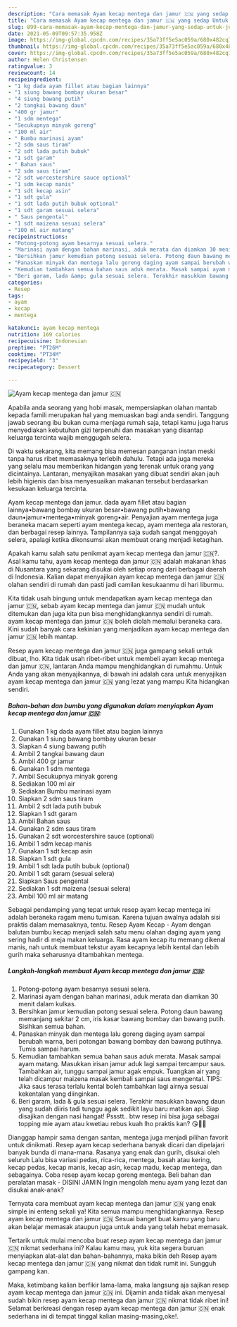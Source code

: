 ```yaml
---
description: "Cara memasak Ayam kecap mentega dan jamur 🇨🇳 yang sedap Untuk Jualan"
title: "Cara memasak Ayam kecap mentega dan jamur 🇨🇳 yang sedap Untuk Jualan"
slug: 899-cara-memasak-ayam-kecap-mentega-dan-jamur-yang-sedap-untuk-jualan
date: 2021-05-09T09:57:35.958Z
image: https://img-global.cpcdn.com/recipes/35a73ff5e5ac059a/680x482cq70/ayam-kecap-mentega-dan-jamur-🇨🇳-foto-resep-utama.jpg
thumbnail: https://img-global.cpcdn.com/recipes/35a73ff5e5ac059a/680x482cq70/ayam-kecap-mentega-dan-jamur-🇨🇳-foto-resep-utama.jpg
cover: https://img-global.cpcdn.com/recipes/35a73ff5e5ac059a/680x482cq70/ayam-kecap-mentega-dan-jamur-🇨🇳-foto-resep-utama.jpg
author: Helen Christensen
ratingvalue: 3
reviewcount: 14
recipeingredient:
- "1 kg dada ayam fillet atau bagian lainnya"
- "1 siung bawang bombay ukuran besar"
- "4 siung bawang putih"
- "2 tangkai bawang daun"
- "400 gr jamur"
- "1 sdm mentega"
- "Secukupnya minyak goreng"
- "100 ml air"
- " Bumbu marinasi ayam"
- "2 sdm saus tiram"
- "2 sdt lada putih bubuk"
- "1 sdt garam"
- " Bahan saus"
- "2 sdm saus tiram"
- "2 sdt worcestershire sauce optional"
- "1 sdm kecap manis"
- "1 sdt kecap asin"
- "1 sdt gula"
- "1 sdt lada putih bubuk optional"
- "1 sdt garam sesuai selera"
- " Saus pengental"
- "1 sdt maizena sesuai selera"
- "100 ml air matang"
recipeinstructions:
- "Potong-potong ayam besarnya sesuai selera."
- "Marinasi ayam dengan bahan marinasi, aduk merata dan diamkan 30 menit dalam kulkas."
- "Bersihkan jamur kemudian potong sesuai selera. Potong daun bawang memanjang sekitar 2 cm, iris kasar bawang bombay dan bawang putih. Sisihkan semua bahan."
- "Panaskan minyak dan mentega lalu goreng daging ayam sampai berubah warna, beri potongan bawang bombay dan bawang putihnya. Tumis sampai harum."
- "Kemudian tambahkan semua bahan saus aduk merata. Masak sampai ayam matang. Masukkan irisan jamur aduk lagi sampai tercampur saus. Tambahkan air, tunggu sampai jamur agak empuk. Tuangkan air yang telah dicampur maizena masak kembali sampai saus mengental. TIPS: Jika saus terasa terlalu kental boleh tambahkan lagi airnya sesuai kekentalan yang diinginkan."
- "Beri garam, lada &amp; gula sesuai selera. Terakhir masukkan bawang daun yang sudah diiris tadi tunggu agak sedikit layu baru matikan api. Siap disajikan dengan nasi hangat! Pssstt.. btw resep ini bisa juga sebagai topping mie ayam atau kwetiau rebus kuah lho praktis kan? 😘👍🏼"
categories:
- Resep
tags:
- ayam
- kecap
- mentega

katakunci: ayam kecap mentega 
nutrition: 169 calories
recipecuisine: Indonesian
preptime: "PT26M"
cooktime: "PT34M"
recipeyield: "3"
recipecategory: Dessert

---
```



![Ayam kecap mentega dan jamur 🇨🇳](https://img-global.cpcdn.com/recipes/35a73ff5e5ac059a/680x482cq70/ayam-kecap-mentega-dan-jamur-🇨🇳-foto-resep-utama.jpg)

Apabila anda seorang yang hobi masak, mempersiapkan olahan mantab kepada famili merupakan hal yang memuaskan bagi anda sendiri. Tanggung jawab seorang ibu bukan cuma menjaga rumah saja, tetapi kamu juga harus menyediakan kebutuhan gizi terpenuhi dan masakan yang disantap keluarga tercinta wajib menggugah selera.

Di waktu  sekarang, kita memang bisa memesan panganan instan meski tanpa harus ribet memasaknya terlebih dahulu. Tetapi ada juga mereka yang selalu mau memberikan hidangan yang terenak untuk orang yang dicintainya. Lantaran, menyajikan masakan yang dibuat sendiri akan jauh lebih higienis dan bisa menyesuaikan makanan tersebut berdasarkan kesukaan keluarga tercinta. 

Ayam kecap mentega dan jamur. dada ayam fillet atau bagian lainnya•bawang bombay ukuran besar•bawang putih•bawang daun•jamur•mentega•minyak goreng•air. Penyajian ayam mentega juga beraneka macam seperti ayam mentega kecap, ayam mentega ala restoran, dan berbagai resep lainnya. Tampilannya saja sudah sangat menggoyah selera, apalagi ketika dikonsumsi akan membuat orang menjadi ketagihan.

Apakah kamu salah satu penikmat ayam kecap mentega dan jamur 🇨🇳?. Asal kamu tahu, ayam kecap mentega dan jamur 🇨🇳 adalah makanan khas di Nusantara yang sekarang disukai oleh setiap orang dari berbagai daerah di Indonesia. Kalian dapat menyajikan ayam kecap mentega dan jamur 🇨🇳 olahan sendiri di rumah dan pasti jadi camilan kesukaanmu di hari liburmu.

Kita tidak usah bingung untuk mendapatkan ayam kecap mentega dan jamur 🇨🇳, sebab ayam kecap mentega dan jamur 🇨🇳 mudah untuk ditemukan dan juga kita pun bisa menghidangkannya sendiri di rumah. ayam kecap mentega dan jamur 🇨🇳 boleh diolah memalui beraneka cara. Kini sudah banyak cara kekinian yang menjadikan ayam kecap mentega dan jamur 🇨🇳 lebih mantap.

Resep ayam kecap mentega dan jamur 🇨🇳 juga gampang sekali untuk dibuat, lho. Kita tidak usah ribet-ribet untuk membeli ayam kecap mentega dan jamur 🇨🇳, lantaran Anda mampu menghidangkan di rumahmu. Untuk Anda yang akan menyajikannya, di bawah ini adalah cara untuk menyajikan ayam kecap mentega dan jamur 🇨🇳 yang lezat yang mampu Kita hidangkan sendiri.

<!--inarticleads1-->

##### Bahan-bahan dan bumbu yang digunakan dalam menyiapkan Ayam kecap mentega dan jamur 🇨🇳:

1. Gunakan 1 kg dada ayam fillet atau bagian lainnya
1. Gunakan 1 siung bawang bombay ukuran besar
1. Siapkan 4 siung bawang putih
1. Ambil 2 tangkai bawang daun
1. Ambil 400 gr jamur
1. Gunakan 1 sdm mentega
1. Ambil Secukupnya minyak goreng
1. Sediakan 100 ml air
1. Sediakan  Bumbu marinasi ayam
1. Siapkan 2 sdm saus tiram
1. Ambil 2 sdt lada putih bubuk
1. Siapkan 1 sdt garam
1. Ambil  Bahan saus
1. Gunakan 2 sdm saus tiram
1. Gunakan 2 sdt worcestershire sauce (optional)
1. Ambil 1 sdm kecap manis
1. Gunakan 1 sdt kecap asin
1. Siapkan 1 sdt gula
1. Ambil 1 sdt lada putih bubuk (optional)
1. Ambil 1 sdt garam (sesuai selera)
1. Siapkan  Saus pengental
1. Sediakan 1 sdt maizena (sesuai selera)
1. Ambil 100 ml air matang


Sebagai pendamping yang tepat untuk resep ayam kecap mentega ini adalah beraneka ragam menu tumisan. Karena tujuan awalnya adalah sisi praktis dalam memasaknya, tentu. Resep Ayam Kecap - Ayam dengan balutan bumbu kecap menjadi salah satu menu olahan daging ayam yang sering hadir di meja makan keluarga. Rasa ayam kecap itu memang dikenal manis, nah untuk membuat tekstur ayam kecapnya lebih kental dan lebih gurih maka seharusnya ditambahkan mentega. 

<!--inarticleads2-->

##### Langkah-langkah membuat Ayam kecap mentega dan jamur 🇨🇳:

1. Potong-potong ayam besarnya sesuai selera.
1. Marinasi ayam dengan bahan marinasi, aduk merata dan diamkan 30 menit dalam kulkas.
1. Bersihkan jamur kemudian potong sesuai selera. Potong daun bawang memanjang sekitar 2 cm, iris kasar bawang bombay dan bawang putih. Sisihkan semua bahan.
1. Panaskan minyak dan mentega lalu goreng daging ayam sampai berubah warna, beri potongan bawang bombay dan bawang putihnya. Tumis sampai harum.
1. Kemudian tambahkan semua bahan saus aduk merata. Masak sampai ayam matang. Masukkan irisan jamur aduk lagi sampai tercampur saus. Tambahkan air, tunggu sampai jamur agak empuk. Tuangkan air yang telah dicampur maizena masak kembali sampai saus mengental. TIPS: Jika saus terasa terlalu kental boleh tambahkan lagi airnya sesuai kekentalan yang diinginkan.
1. Beri garam, lada &amp; gula sesuai selera. Terakhir masukkan bawang daun yang sudah diiris tadi tunggu agak sedikit layu baru matikan api. Siap disajikan dengan nasi hangat! Pssstt.. btw resep ini bisa juga sebagai topping mie ayam atau kwetiau rebus kuah lho praktis kan? 😘👍🏼


Dianggap hampir sama dengan santan, mentega juga menjadi pilihan favorit untuk dinikmati. Resep ayam kecap sederhana banyak dicari dan dipelajari banyak bunda di mana-mana. Rasanya yang enak dan gurih, disukai oleh seluruh Lalu bisa variasi pedas, rica-rica, mentega, basah atau kering, kecap pedas, kecap manis, kecap asin, kecap madu, kecap mentega, dan sebagainya. Coba resep ayam kecap goreng mentega. Beli bahan dan peralatan masak - DISINI JAMIN Ingin mengolah menu ayam yang lezat dan disukai anak-anak? 

Ternyata cara membuat ayam kecap mentega dan jamur 🇨🇳 yang enak simple ini enteng sekali ya! Kita semua mampu menghidangkannya. Resep ayam kecap mentega dan jamur 🇨🇳 Sesuai banget buat kamu yang baru akan belajar memasak ataupun juga untuk anda yang telah hebat memasak.

Tertarik untuk mulai mencoba buat resep ayam kecap mentega dan jamur 🇨🇳 nikmat sederhana ini? Kalau kamu mau, yuk kita segera buruan menyiapkan alat-alat dan bahan-bahannya, maka bikin deh Resep ayam kecap mentega dan jamur 🇨🇳 yang nikmat dan tidak rumit ini. Sungguh gampang kan. 

Maka, ketimbang kalian berfikir lama-lama, maka langsung aja sajikan resep ayam kecap mentega dan jamur 🇨🇳 ini. Dijamin anda tiidak akan menyesal sudah bikin resep ayam kecap mentega dan jamur 🇨🇳 nikmat tidak ribet ini! Selamat berkreasi dengan resep ayam kecap mentega dan jamur 🇨🇳 enak sederhana ini di tempat tinggal kalian masing-masing,oke!.

